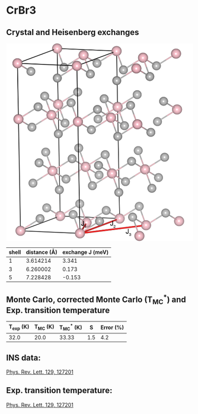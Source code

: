 # CrBr3

## Crystal and Heisenberg exchanges

![CrBr3 Structure](CrBr3.jpg)


| shell    | distance (A&#778;) | exchange J (meV) |
|----------|--------------|------------------|
| 1        | 3.614214     | 3.341            |
| 3        | 6.260002     | 0.173            |
| 5        | 7.228428     | -0.153           |


## Monte Carlo, corrected Monte Carlo (T<sub>MC</sub><sup>*</sup>) and Exp. transition temperature

| T<sub>exp</sub> (K) | T<sub>MC</sub> (K) | T<sub>MC</sub><sup>*</sup> (K) | S   | Error (%) |
|----------------------|--------------------|--------------------------------|-----|-----------|
| 32.0                   | 20.0                 | 33.33                          | 1.5 | 4.2       |


## INS data:
[Phys. Rev. Lett. 129, 127201](https://journals.aps.org/prl/abstract/10.1103/PhysRevLett.129.127201)


## Exp. transition temperature:
[Phys. Rev. Lett. 129, 127201](https://journals.aps.org/prl/abstract/10.1103/PhysRevLett.129.127201)
